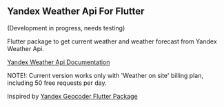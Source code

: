 ## Yandex Weather Api For Flutter    
(Development in progress, needs testing)

Flutter package to get current weather and weather forecast from Yandex Weather Api.   

[Yandex Weather Api Documentation](https://yandex.ru/dev/weather/doc/dg/concepts/forecast-info.html)   

NOTE!: Current version works only with 'Weather on site' billing plan, including 50 free 
requests per day.

Inspired by [Yandex Geocoder Flutter Package](https://pub.dev/packages/yandex_geocoder)

